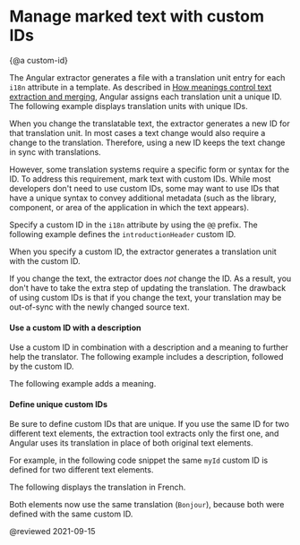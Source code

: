 # Manage marked text with custom IDs

{@a custom-id}

The Angular extractor generates a file with a translation unit entry for each `i18n` attribute in a template.
As described in [How meanings control text extraction and merging][AioGuideI18nCommonPrepareTransactionUnitIds], Angular assigns each translation unit a unique ID.
The following example displays translation units with unique IDs.

<code-example path="i18n/doc-files/messages.fr.xlf.html" header="messages.fr.xlf.html" region="generated-id"></code-example>

When you change the translatable text, the extractor generates a new ID for that translation unit.
In most cases a text change would also require a change to the translation.
Therefore, using a new ID keeps the text change in sync with translations.

However, some translation systems require a specific form or syntax for the ID.
To address this requirement, mark text with custom IDs.
While most developers don't need to use custom IDs, some may want to use IDs that have a unique syntax to convey additional metadata (such as the library, component, or area of the application in which the text appears).

Specify a custom ID in the `i18n` attribute by using the `@@` prefix.
The following example defines the `introductionHeader` custom ID.

<code-example path='i18n/doc-files/app.component.html' region='i18n-attribute-solo-id' header='app/app.component.html'></code-example>

When you specify a custom ID, the extractor generates a translation unit with the custom ID.

<code-example path="i18n/doc-files/messages.fr.xlf.html" header="messages.fr.xlf.html" region="custom-id"></code-example>

If you change the text, the extractor does *not* change the ID.
As a result, you don't have to take the extra step of updating the translation.
The drawback of using custom IDs is that if you change the text, your translation may be out-of-sync with the newly changed source text.

#### Use a custom ID with a description

Use a custom ID in combination with a description and a meaning to further help the translator.
The following example includes a description, followed by the custom ID.

<code-example path='i18n/doc-files/app.component.html' region='i18n-attribute-id' header='app/app.component.html'></code-example>

The following example adds a meaning.

<code-example path='i18n/doc-files/app.component.html' region='i18n-attribute-meaning-and-id' header='app/app.component.html'></code-example>

#### Define unique custom IDs

Be sure to define custom IDs that are unique.
If you use the same ID for two different text elements, the extraction tool extracts only the first one, and Angular uses its translation in place of both original text elements.

For example, in the following code snippet the same `myId` custom ID is defined for two different text elements.

<code-example path='i18n/doc-files/app.component.html' region='i18n-duplicate-custom-id' header='app/app.component.html'></code-example>

The following displays the translation in French.

<code-example path='i18n/doc-files/messages.fr.xlf.html' region='i18n-duplicate-custom-id' header='header="src/locale/messages.fr.xlf'></code-example>

Both elements now use the same translation (`Bonjour`), because both were defined with the same custom ID.

<code-example path='i18n/doc-files/rendered-output.html'></code-example>

<!-- links -->

[AioGuideI18nCommonPrepareTransactionUnitIds]: guide/i18n-common-prepare#transaction-unit-ids "How meanings control text extraction and merging - Common Internationalization task #4: Prepare templates for translations | Angular"

<!-- external links -->

<!-- end links -->

@reviewed 2021-09-15
